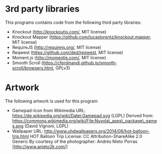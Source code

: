 3rd party libraries
===================

This programs contains code from the following third party libraries:

* Knockout (http://knockoutjs.com/, MIT license)
* Knockout Mapper (https://github.com/lucaslorentz/knockout.mapper, MIT license)
* RequireJS (http://requirejs.org/, MIT license)
* Reqwest (https://github.com/ded/reqwest, MIT license)
* Moment.js (http://momentjs.com/, MIT license)
* Smooth Scroll (https://cferdinandi.github.io/smooth-scroll/browsers.html, GPLv3)

Artwork
=======

The following artwork is used for this program

* Gamepad-Icon from Wikimedia
   URL: https://de.wikipedia.org/wiki/Datei:Gamepad.svg (LGPL)
    Derived from: https://commons.wikimedia.org/wiki/File:Nuvola\_apps\_package\_games.png (David Vignoni, LGPL)
* Wallpaper
    URL: http://www.uhdwallpapers.org/2014/06/hot-balloon-trip.html
    HOT Balloon Trip
    License: CC Attribution-ShareAlike 2.0 Generic
    By courtesy of the photographer: Andrés Nieto Porras [http://www.anieto2k.com/]
